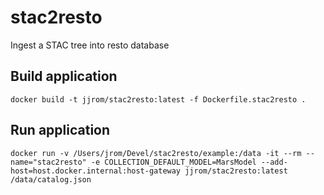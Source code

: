 # stac2resto
Ingest a STAC tree into resto database

## Build application

    docker build -t jjrom/stac2resto:latest -f Dockerfile.stac2resto .

## Run application

    docker run -v /Users/jrom/Devel/stac2resto/example:/data -it --rm --name="stac2resto" -e COLLECTION_DEFAULT_MODEL=MarsModel --add-host=host.docker.internal:host-gateway jjrom/stac2resto:latest /data/catalog.json

